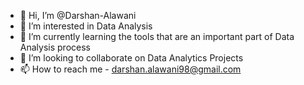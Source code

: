 - 👋 Hi, I’m @Darshan-Alawani
- 👀 I’m interested in Data Analysis
- 🌱 I’m currently learning the tools that are an important part of Data Analysis process
- 💞️ I’m looking to collaborate on Data Analytics Projects
- 📫 How to reach me - darshan.alawani98@gmail.com

<!---
Darshan-Alawani/Darshan-Alawani is a ✨ special ✨ repository because its `README.md` (this file) appears on your GitHub profile.
You can click the Preview link to take a look at your changes.
--->

